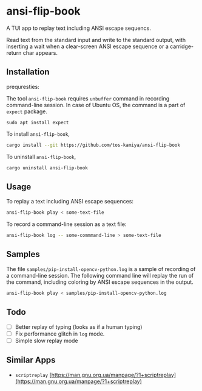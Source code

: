 # ansi-flip-book

A TUI app to replay text including ANSI escape sequencs.

Read text from the standard input and write to the standard output, with inserting a wait when a clear-screen ANSI escape sequence or a carridge-return char appears.

## Installation

prequresties:  

The tool `ansi-flip-book` requires `unbuffer` command in recording command-line session.
In case of Ubuntu OS, the command is a part of `expect` package.

```
sudo apt install expect
```

To install `ansi-flip-book`,

```sh
cargo install --git https://github.com/tos-kamiya/ansi-flip-book
```

To uninstall `ansi-flip-book`,

```sh
cargo uninstall ansi-flip-book
```

## Usage

To replay a text including ANSI escape sequences:

```sh
ansi-flip-book play < some-text-file
```

To record a command-line session as a text file:

```sh
ansi-flip-book log -- some-commmand-line > some-text-file
```

## Samples

The file `samples/pip-install-opencv-python.log` is a sample of recording of a command-line session.
The following command line will replay the run of the command, including coloring by ANSI escape sequences in the output.

```sh
ansi-flip-book play < samples/pip-install-opencv-python.log
```

## Todo

- [ ] Better replay of typing (looks as if a human typing)
- [ ] Fix performance glitch in `log` mode.
- [ ] Simple slow replay mode

## Similar Apps

* `scriptreplay` [https://man.gnu.org.ua/manpage/?1+scriptreplay](https://man.gnu.org.ua/manpage/?1+scriptreplay)